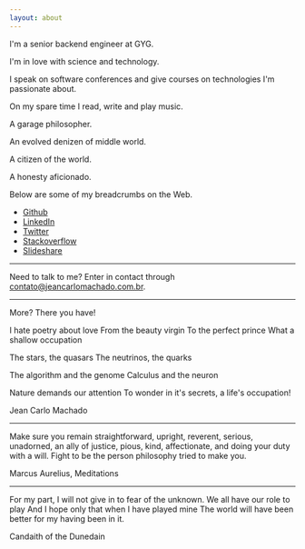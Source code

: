 ```yaml
---
layout: about
---
```


I'm a senior backend engineer at GYG.

I'm in love with science and technology.

I speak on software conferences and give courses on technologies I'm passionate about.

On my spare time I read, write and play music.

A garage philosopher.

An evolved denizen of middle world.

A citizen of the world.

A honesty aficionado.



Below are some of my breadcrumbs on the Web.

 - [Github](https://github.com/jeanCarloMachado)
 - [LinkedIn](https://br.linkedin.com/in/jean-carlo-machado-53b15977)
 - [Twitter](https://twitter.com/JeanCarloMachad)
 - [Stackoverflow](http://stackoverflow.com/users/3344920/jean-carlo-machado)
 - [Slideshare](https://www.slideshare.net/jeancarlomachado)

---

Need to talk to me? Enter in contact through contato@jeancarlomachado.com.br.


---

More? There you have!


I hate poetry about love
From the beauty virgin
To the perfect prince
What a shallow occupation

The stars, the quasars
The neutrinos, the quarks

The algorithm and the genome
Calculus and the neuron

Nature demands our attention
To wonder in it's secrets, a life's occupation!

Jean Carlo Machado

----


Make sure you remain straightforward, upright,
reverent, serious, unadorned, an ally of justice, pious, kind,
affectionate, and doing your duty with a will. Fight to be the
person philosophy tried to make you.

Marcus Aurelius, Meditations

----

For my part, I will not give in to fear of the unknown.
We all have our role to play
And I hope only that when I have played mine
The world will have been better for my having been in it.

Candaith of the Dunedain

